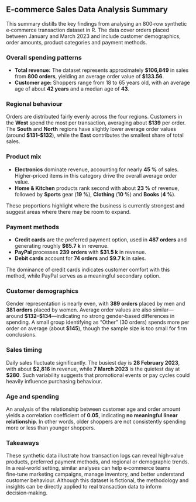 ## E‑commerce Sales Data Analysis Summary

This summary distills the key findings from analysing an 800‑row synthetic e‑commerce transaction dataset in R.  The data cover orders placed between January and March 2023 and include customer demographics, order amounts, product categories and payment methods.

### Overall spending patterns

* **Total revenue:** The dataset represents approximately **\$106,849** in sales from **800 orders**, yielding an average order value of **\$133.56**.
* **Customer age:** Shoppers range from 18 to 65 years old, with an average age of about **42 years** and a median age of **43**.

### Regional behaviour

Orders are distributed fairly evenly across the four regions.  Customers in the **West** spend the most per transaction, averaging about **\$139** per order.  The **South** and **North** regions have slightly lower average order values (around **\$131–\$132**), while the **East** contributes the smallest share of total sales.

### Product mix

* **Electronics** dominate revenue, accounting for nearly **45 %** of sales.  Higher‑priced items in this category drive the overall average order value.
* **Home & Kitchen** products rank second with about **23 %** of revenue, followed by **Sports** gear (**19 %**), **Clothing** (**10 %**) and **Books** (**4 %**).

These proportions highlight where the business is currently strongest and suggest areas where there may be room to expand.

### Payment methods

* **Credit cards** are the preferred payment option, used in **487 orders** and generating roughly **\$65.7 k** in revenue.
* **PayPal** processes **239 orders** with **\$31.5 k** in revenue.
* **Debit cards** account for **74 orders** and **\$9.7 k** in sales.

The dominance of credit cards indicates customer comfort with this method, while PayPal serves as a meaningful secondary option.

### Customer demographics

Gender representation is nearly even, with **389 orders** placed by men and **381 orders** placed by women.  Average order values are also similar—around **\$132–\$134**—indicating no strong gender‑based differences in spending.  A small group identifying as “Other” (30 orders) spends more per order on average (about **\$145**), though the sample size is too small for firm conclusions.

### Sales timing

Daily sales fluctuate significantly.  The busiest day is **28 February 2023**, with about **\$2,816** in revenue, while **7 March 2023** is the quietest day at **\$280**.  Such variability suggests that promotional events or pay cycles could heavily influence purchasing behaviour.

### Age and spending

An analysis of the relationship between customer age and order amount yields a correlation coefficient of **0.05**, indicating **no meaningful linear relationship**.  In other words, older shoppers are not consistently spending more or less than younger shoppers.

### Takeaways

These synthetic data illustrate how transaction logs can reveal high‑value products, preferred payment methods, and regional or demographic trends.  In a real‑world setting, similar analyses can help e‑commerce teams fine‑tune marketing campaigns, manage inventory, and better understand customer behaviour.  Although this dataset is fictional, the methodology and insights can be directly applied to real transaction data to inform decision‑making.